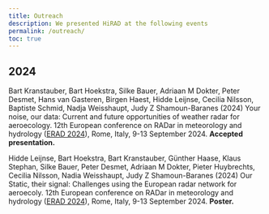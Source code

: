 ```yaml
---
title: Outreach
description: We presented HiRAD at the following events
permalink: /outreach/
toc: true
---
```


## 2024

Bart Kranstauber, Bart Hoekstra, Silke Bauer, Adriaan M Dokter, Peter Desmet, Hans van Gasteren, Birgen Haest, Hidde Leijnse, Cecilia Nilsson, Baptiste Schmid, Nadja Weisshaupt, Judy Z Shamoun-Baranes (2024) Your noise, our data: Current and future opportunities of weather radar for aeroecology. 12th European conference on RADar in meteorology and hydrology ([ERAD 2024](https://www.erad2024.it/)), Rome, Italy, 9-13 September 2024. __Accepted presentation.__

Hidde Leijnse, Bart Hoekstra, Bart Kranstauber, Günther Haase, Klaus Stephan, Silke Bauer, Peter Desmet, Adriaan M Dokter, Pieter Huybrechts, Cecilia Nilsson, Nadia Weisshaupt, Judy Z Shamoun-Baranes (2024) Our Static, their signal: Challenges using the European radar network for aeroecoly. 12th European conference on RADar in meteorology and hydrology ([ERAD 2024](https://www.erad2024.it/)), Rome, Italy, 9-13 September 2024. __Poster.__

